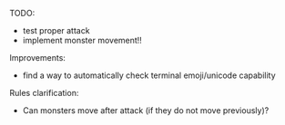TODO:
- test proper attack
- implement monster movement!!

Improvements:
- find a way to automatically check terminal emoji/unicode
capability

Rules clarification:
- Can monsters move after attack (if they do not move
previously)?
